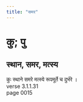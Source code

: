 ```yaml
---
title: "समर"
---
```


# कु; पु
## स्थान, समर, मत्स्य
कुः स्थाने समरे मत्स्ये रूपमूर्ते च दुर्भरे ।<br />verse 3.1.1.31<br />page 0015

